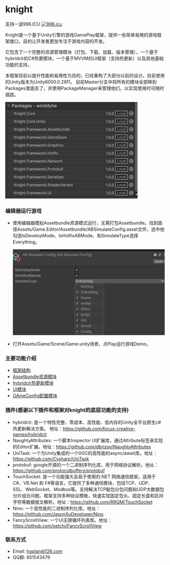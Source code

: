 # knight
支持一波996.ICU
<a href="https://996.icu"><img src="https://img.shields.io/badge/link-996.icu-red.svg" alt="996.icu"></a>

Knight是一个基于Unity引擎的游戏GamePlay框架，提供一些简单易用的游戏框架接口，目的让开发者更加专注于游戏内容的开发。

它包含了一个完整的资源管理模块（打包、下载、加载、版本管理），一个基于hybridclr的C#热更模块，一个基于MVVM的UI框架（支持热更新）以及其他基础功能的支持。

本框架目前以提升性能和易用性为目的，已经重构了大部分以前的设计。目前使用的Unity版本为Unity6000.0.26f1。
目前Master分支中将所有的模块全部移到Packages里面去了，并使用PackageManager来管理他们，以实现使用时可随时插拔。

  ![knight的框架结构](https://github.com/winddyhe/knight/blob/master/Doc/res/images/img_1.png)

### 编辑器运行游戏
* 使用编辑器模拟Assetbundle资源模式运行，无需打包Assetbundle。找到路径Assets/Game.Editor/Assetbundle/ABSimulateConfig.asset文件，选中他勾选IsDevelopMode、IsHotfixABMode、和SimulateType选择Everything。

  ![knight编辑器模拟模式](https://github.com/winddyhe/knight/blob/master/Doc/res/images/img_2.png)
* 打开Assets/Game/Scene/Game.unity场景，点Play运行游戏Demo。

### 主要功能介绍
* [框架结构](https://github.com/winddyhe/knight/blob/master/Doc/%E4%B8%AD%E6%96%87%E6%96%87%E6%A1%A3/%E6%A1%86%E6%9E%B6%E7%BB%93%E6%9E%84.md)
* [Assetbundle资源模块](https://github.com/winddyhe/knight/blob/master/Doc/%E4%B8%AD%E6%96%87%E6%96%87%E6%A1%A3/Assetbundle%E8%B5%84%E6%BA%90%E6%A8%A1%E5%9D%97.md)
* [hybridclr热更新模块](https://github.com/winddyhe/knight/blob/master/Doc/%E4%B8%AD%E6%96%87%E6%96%87%E6%A1%A3/ILRuntime%E7%83%AD%E6%9B%B4%E6%96%B0%E6%A8%A1%E5%9D%97.md)
* [UI模块](https://github.com/winddyhe/knight/blob/master/Doc/%E4%B8%AD%E6%96%87%E6%96%87%E6%A1%A3/WindUI.md)
* [GAmeConfig配置模块](https://github.com/winddyhe/knight/blob/master/Doc/%E4%B8%AD%E6%96%87%E6%96%87%E6%A1%A3/%E6%B8%B8%E6%88%8F%E4%B8%AD%E7%9A%84%E9%85%8D%E7%BD%AE.md)

### 插件(感谢以下插件和框架对knight的底层功能的支持)
* hybridclr: 是一个特性完整、零成本、高性能、低内存的Unity全平台原生c#热更新解决方案。 地址：https://github.com/focus-creative-games/hybridclr
* NaughtyAttributes: 一个脚本Inspector UI扩展库，通过Attribute标签来实现的Editor扩展。地址：https://github.com/dbrizov/NaughtyAttributes
* UniTask: 一个为Unity集成的一个0GC的高性能的async/await库。地址：https://github.com/Cysharp/UniTask
* protobuf: google开源的一个二进制序列化库，用于网络协议解析。地址：https://github.com/protocolbuffers/protobuf
* TouchSocket: 是一个功能强大且易于使用的.NET 网络通信框架，适用于C#、VB.Net 和 F#等语言。它提供了多种通信模块，包括TCP、UDP、SSL、WebSocket、Modbus等。支持解决TCP黏包分包问题和UDP大数据包分片组合问题。框架支持多种协议模板，快速实现固定包头、固定长度和区间字符等数据报文解析。地址：https://github.com/RRQM/TouchSocket
* Nino: 一个高性能的二进制序列化库。地址：https://github.com/JasonXuDeveloper/Nino
* FancyScrollView: 一个UI无限循环列表库。地址：https://github.com/setchi/FancyScrollView

### 联系方式
* Email: hgplan@126.com 
* QQ群: 651543479
